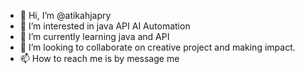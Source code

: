 - 👋 Hi, I’m @atikahjapry
- 👀 I’m interested in java API AI Automation
- 🌱 I’m currently learning java and API
- 💞️ I’m looking to collaborate on creative project and making impact.
- 📫 How to reach me is by message me

<!---
atikahjapry/atikahjapry is a ✨ special ✨ repository because its `README.md` (this file) appears on your GitHub profile.
You can click the Preview link to take a look at your changes.
--->
